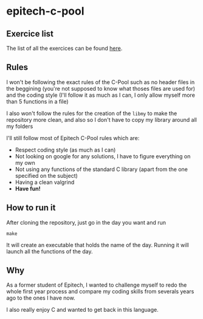 # epitech-c-pool

## Exercice list
The list of all the exercices can be found [here](https://clement-fernandes.github.io/epitech-subjects-website/docs/category/b-cpe-100).

## Rules
I won't be following the exact rules of the C-Pool such as no header files in the beggining (you're not supposed to know what thoses files are used for) and the coding style (I'll follow it as much as I can, I only allow myself more than 5 functions in a file)

I also won't follow the rules for the creation of the `libmy` to make the repository more clean, and also so I don't have to copy my library around all my folders

I'll still follow most of Epitech C-Pool rules which are:
* Respect coding style (as much as I can)
* Not looking on google for any solutions, I have to figure everything on my own
* Not using any functions of the standard C library (apart from the one specified on the subject)
* Having a clean valgrind
* **Have fun!**
  

## How to run it
After cloning the repository, just go in the day you want and run 
```
make
```
It will create an executable that holds the name of the day.
Running it will launch all the functions of the day.

## Why
As a former student of Epitech, I wanted to challenge myself to redo the whole first year process and compare my coding skills from severals years ago to the ones I have now.

I also really enjoy C and wanted to get back in this language.
